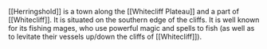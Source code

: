 [[Herringshold]] is a town along the [[Whitecliff Plateau]] and a part of [[Whitecliff]]. It is situated on the southern edge of the cliffs. It is well known for its fishing mages, who use powerful magic and spells to fish (as well as to levitate their vessels up/down the cliffs of [[Whitecliff]]). 